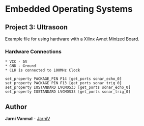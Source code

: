 # Embedded Operating Systems

## Project 3: Ultrasoon
Example file for using hardware with a Xilinx Avnet Minized Board.

### Hardware Connections

```
* VCC - 5V
* GND - Ground 
* CLK is connected to 100MHz Clock

set_property PACKAGE_PIN F14 [get_ports sonar_echo_0]
set_property PACKAGE_PIN F13 [get_ports sonar_trig_0]
set_property IOSTANDARD LVCMOS33 [get_ports sonar_echo_0]
set_property IOSTANDARD LVCMOS33 [get_ports sonar_trig_0]
```

## Author

**Jarni Vanmal** - [JarniV](https://github.com/JarniV)

